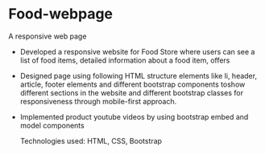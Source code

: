 # Food-webpage
 A responsive web page

- Developed a responsive website for Food Store where users can see a list of food items, detailed information about a food item, offers

- Designed page using following HTML structure elements like li, header, article, footer elements and different bootstrap components toshow        different sections in the website and different bootstrap classes for responsiveness through mobile-first approach.

- Implemented product youtube videos by using bootstrap embed and model components

  Technologies used: HTML, CSS, Bootstrap